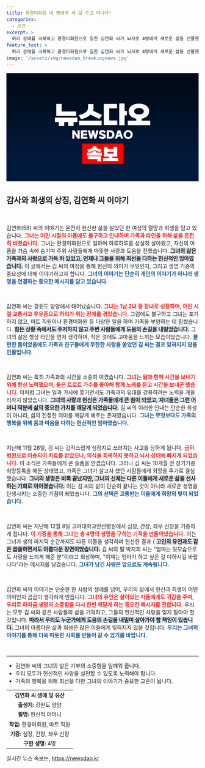 ```yaml
---
title: 환경미화원 네 명에게 새 삶 주고 떠나다!
categories:
  - 보건
excerpt: >
  허리 장애를 극복하고 환경미화원으로 일한 김연화 씨가 뇌사로 4명에게 새로운 삶을 선물했습니다. 가족을 위한 헌신과 따뜻한 사랑의 아이콘, 그녀의 마지막 선택이 다시 태어날 희망이 됩니다.
feature_text: >
  허리 장애를 극복하고 환경미화원으로 일한 김연화 씨가 뇌사로 4명에게 새로운 삶을 선물했습니다. 가족을 위한 헌신과 따뜻한 사랑의 아이콘, 그녀의 마지막 선택이 다시 태어날 희망이 됩니다.
image: '/assets/img/newsdao_breakingnews.jpg'
---
```


<p><img src="/assets/img/newsdao_breakingnews.jpg" alt="koreaapp 속보" /></p>

<h2 data-ke-size="size26">감사와 희생의 상징, 김연화 씨 이야기</h2>

<p data-ke-size="size16">&nbsp;</p>

<p>김연화(58) 씨의 이야기는 온전히 헌신한 삶을 살았던 한 여성의 열망과 희생을 담고 있습니다. <b><span style="color: #ee2323;">그녀는 어린 시절의 아픔에도 불구하고 인내하며 가족과 타인을 위해 삶을 온전히 바쳤습니다.</span></b> 그녀는 환경미화원으로 일하며 하루하루를 성실히 살아왔고, 자신의 아픔을 가슴 속에 숨기며 주위 사람들에게 따뜻한 사랑과 도움을 전했습니다. <b><span style="background-color: #21538527;">그녀의 삶은 가족과의 사랑으로 가득 차 있었고, 언제나 그들을 위해 최선을 다하는 헌신적인 엄마였습니다.</span></b> 이 글에서는 김 씨의 여정을 통해 헌신의 의미가 무엇인지, 그리고 생명 기증의 중요성에 대해 이야기하고자 합니다. <b><span style="color: #1a5490;">그녀의 이야기는 단순히 개인의 이야기가 아니라 생명을 연결하는 중요한 메시지를 담고 있습니다.</span></b></p>

<p data-ke-size="size16">&nbsp;</p>

<p>김연화 씨는 강원도 양양에서 태어났습니다. <b><span style="color: #ee2323;">그녀는 1남 2녀 중 장녀로 성장하며, 어린 시절 교통사고 후유증으로 허리가 휘는 장애를 겪었습니다.</span></b> 그럼에도 불구하고 그녀는 포기하지 않고, 마트 직원이나 환경미화원 등 다양한 일을 하며 가족을 부양하는 데 힘썼습니다. <b><span style="background-color: #21538527;">힘든 상황 속에서도 주저하지 않고 주변 사람들에게 도움의 손길을 내밀었습니다.</span></b> 그녀의 삶은 항상 타인을 먼저 생각하며, 작은 것에도 고마움을 느끼는 모습이었습니다. <b><span style="color: #1a5490;">불편한 몸이었음에도 가족과 친구들에게 무한한 사랑을 쏟았던 김 씨는 결코 잊혀지지 않을 인물입니다.</span></b></p>

<p data-ke-size="size16">&nbsp;</p>

<p>김연화 씨는 특히 가족과의 시간을 소중히 여겼습니다. <b><span style="color: #ee2323;">그녀는 딸과 함께 시간을 보내기 위해 항상 노력했으며, 둘은 트로트 가수를 좋아해 함께 노래를 듣고 시간을 보내곤 했습니다.</span></b> 이처럼 그녀는 일과 가사에 쫓기면서도 가족과의 유대를 강화하려는 노력을 게을리하지 않았습니다. <b><span style="background-color: #21538527;">그녀의 사랑과 헌신은 가족들에게 큰 힘이 되었고, 자녀들은 그런 어머니 덕분에 삶의 중요한 가치를 깨닫게 되었습니다.</span></b> 김 씨의 이러한 인내는 단순한 희생이 아니라, 삶의 진정한 의미를 깨닫게 해주는 존재였습니다. <b><span style="color: #1a5490;">그녀는 무엇보다도 가족의 행복을 위해 몸과 마음을 다하는 헌신적인 엄마였습니다.</span></b></p>

<p data-ke-size="size16">&nbsp;</p>

<p>지난해 11월 28일, 김 씨는 갑작스럽게 심정지로 쓰러지는 사고를 당하게 됩니다. <b><span style="color: #ee2323;">급히 병원으로 이송되어 치료를 받았으나, 의식을 회복하지 못하고 뇌사 상태에 빠지게 되었습니다.</span></b> 이 소식은 가족들에게 큰 슬픔을 안겼습니다. 그러나 김 씨는 10개월 전 장기기증 희망등록을 해둔 상태였고, 가족은 그녀가 살고자 했던 사람들에게 희망을 주기로 결심했습니다. <b><span style="background-color: #21538527;">그녀의 생명은 비록 끝났지만, 그녀의 신체는 다른 이들에게 새로운 삶을 선사하는 기회로 이어졌습니다.</span></b> 이는 김 씨의 삶이 단순히 끝나는 것이 아니라 새로운 생명을 탄생시키는 소중한 기점이 되었습니다. <b><span style="color: #1a5490;">그의 선택은 고통받는 이들에게 희망의 빛이 되었습니다.</span></b></p>

<p data-ke-size="size16">&nbsp;</p>

<p>김연화 씨는 지난해 12월 8일 고려대학교안산병원에서 심장, 간장, 좌우 신장을 기증하게 됩니다. <b><span style="color: #ee2323;">이 기증을 통해 그녀는 총 4명의 생명을 구하는 기적을 만들어냈습니다.</span></b> 이는 그녀가 생의 마지막 순간까지도 다른 이들을 생각하며 헌신한 결과 {
<b><span style="background-color: #21538527;">고인의 유언과도 같은 씁쓸하면서도 아름다운 장면이었습니다.</span></b> 김 씨의 딸 박지희 씨는 "엄마는 뒷모습으로도 사랑을 느끼게 해준 분"이라고 회상하며, "이제는 엄마가 하고 싶은 걸 다하시길 바랍니다"라는 메시지를 남겼습니다. <b><span style="color: #1a5490;">그녀가 남긴 사랑은 앞으로도 계속됩니다.</span></b></p>

<p data-ke-size="size16">&nbsp;</p>

<p>김연화 씨의 이야기는 단순한 한 사람의 생애를 넘어, 우리의 삶에서 헌신과 희생이 어떤 의미인지 곰곰이 생각하게 만듭니다. <b><span style="color: #ee2323;">그녀의 유언은 살아있는 자들에게도 귀감을 주며, 우리로 하여금 생명의 소중함을 다시 한번 깨닫게 하는 중요한 메시지를 전합니다.</span></b> 우리는 모두 김 씨와 같은 사람들의 삶을 기억하고, 그들의 헌신적인 사랑을 잊지 말아야 할 것입니다. <b><span style="background-color: #21538527;">따라서 우리도 누군가에게 도움의 손길을 내밀며 살아가야 할 책임이 있습니다.</span></b> 그녀의 아름다운 삶과 희생은 많은 이들에게 잊혀지지 않을 것입니다. <b><span style="color: #1a5490;">우리는 그녀의 이야기를 통해 더욱 따뜻한 사회를 만들어 갈 수 있기를 바랍니다.</span></b></p>

<p data-ke-size="size16">&nbsp;</p>

<hr>

<ul>
    <li>김연화 씨의 그녀의 삶은 기부의 소중함을 일깨워 줍니다.</li>
    <li>우리 모두가 헌신적인 사랑을 실천할 수 있도록 노력해야 합니다.</li>
    <li>가족의 행복을 위해 최선을 다한 그녀의 이야기가 중요한 교훈이 됩니다.</li>
</ul>

<table>
    <tr>
        <td style="text-align: center; height: 17px;"><b>김연화 씨 생애 및 유산</b></td>
    </tr>
    <tr>
        <td style="text-align: center; height: 17px;"><b>출생지:</b> 강원도 양양</td>
    </tr>
    <tr>
        <td style="text-align: center; height: 17px;"><b>필명:</b> 헌신적 어머니</td>
    </tr>
    <tr>
        <td style="text-align: center; height: 17px;"><b>작업:</b> 환경미화원, 마트 직원</td>
    </tr>
    <tr>
        <td style="text-align: center; height: 17px;"><b>기증:</b> 심장, 간장, 좌우 신장</td>
    </tr>
    <tr>
        <td style="text-align: center; height: 17px;"><b>구한 생명:</b> 4명</td>
    </tr>
</table>
실시간 뉴스 속보는, <a href="https://newsdao.kr" rel="dofollow">https://newsdao.kr</a>


